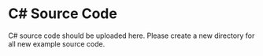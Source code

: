 # C# Source Code
C# source code should be uploaded here. Please create a new directory for all new example source code.
